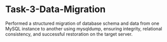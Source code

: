 # Task-3-Data-Migration
Performed a structured migration of database schema and data from one MySQL instance to another using mysqldump, ensuring integrity, relational consistency, and successful restoration on the target server.
